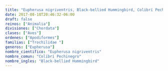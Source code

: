 ```yaml
---
title: "Eupherusa nigriventris, Black-bellied Hummingbird, Colibrí Pechinegro"
date: 2017-08-18T20:46:32-06:00
draft: false
reinos: ["Animalia"]
divisiones: ["Chordata"]
clases: ["Aves"]
ordenes: ["Apodiformes"]
familias: ["Trochilidae "]
generos: ["Eupherusa"]
nombre_cientifico: "Eupherusa nigriventris"
nombre_comun: "Colibrí Pechinegro"
nombre_ingles: "Black-bellied Hummingbird"
---
```

